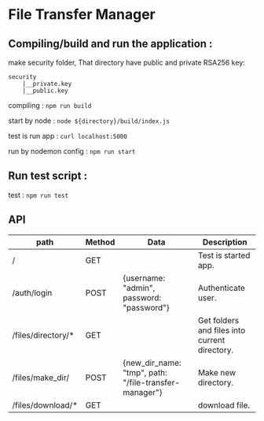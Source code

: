 # File Transfer Manager

## Compiling/build and run the application :

make security folder, That directory have public and private RSA256 key:
```
security
    |__private.key
    |__public.key
```
compiling : 
```npm run build```

start by node : 
```node ${directory}/build/index.js```

test is run app :
```curl localhost:5000```

run by nodemon config :
```npm run start```

## Run test script :

test : 
```npm run test```

## API

| **path** | **Method** | **Data** | **Description** |
| --- | --- | --- | --- |
| /                     | GET |  |Test is started app. |
| /auth/login           | POST |  {username: "admin", password: "password"} |Authenticate user. |
| /files/directory/*    | GET |  |Get folders and files into current directory. |
| /files/make_dir/      | POST | {new_dir_name: "tmp", path: "/file-transfer-manager"} |Make new directory. |
| /files/download/*     | GET |  | download file. |